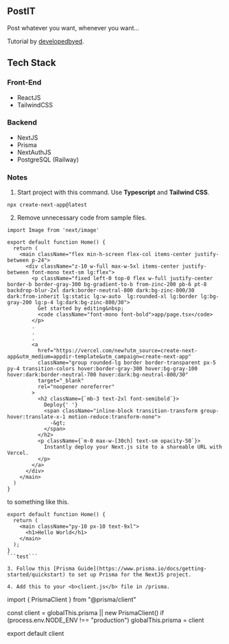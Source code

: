 ## PostIT

Post whatever you want, whenever you want...

Tutorial by [developedbyed](https://www.youtube.com/watch?v=4xduSsxa5Os).

## Tech Stack

### Front-End
- ReactJS
- TailwindCSS

### Backend
- NextJS
- Prisma
- NextAuthJS
- PostgreSQL (Railway)

### Notes

1. Start project with this command. Use <b>Typescript</b> and <b>Tailwind CSS</b>.
```
npx create-next-app@latest
```
2. Remove unnecessary code from sample files.
```
import Image from 'next/image'

export default function Home() {
  return (
    <main className="flex min-h-screen flex-col items-center justify-between p-24">
      <div className="z-10 w-full max-w-5xl items-center justify-between font-mono text-sm lg:flex">
        <p className="fixed left-0 top-0 flex w-full justify-center border-b border-gray-300 bg-gradient-to-b from-zinc-200 pb-6 pt-8 backdrop-blur-2xl dark:border-neutral-800 dark:bg-zinc-800/30 dark:from-inherit lg:static lg:w-auto  lg:rounded-xl lg:border lg:bg-gray-200 lg:p-4 lg:dark:bg-zinc-800/30">
          Get started by editing&nbsp;
          <code className="font-mono font-bold">app/page.tsx</code>
        </p>
        .
        .
        .
        <a
          href="https://vercel.com/new?utm_source=create-next-app&utm_medium=appdir-template&utm_campaign=create-next-app"
          className="group rounded-lg border border-transparent px-5 py-4 transition-colors hover:border-gray-300 hover:bg-gray-100 hover:dark:border-neutral-700 hover:dark:bg-neutral-800/30"
          target="_blank"
          rel="noopener noreferrer"
        >
          <h2 className={`mb-3 text-2xl font-semibold`}>
            Deploy{' '}
            <span className="inline-block transition-transform group-hover:translate-x-1 motion-reduce:transform-none">
              -&gt;
            </span>
          </h2>
          <p className={`m-0 max-w-[30ch] text-sm opacity-50`}>
            Instantly deploy your Next.js site to a shareable URL with Vercel.
          </p>
        </a>
      </div>
    </main>
  )
}
```
to something like this.
```
export default function Home() {
  return (
    <main className="py-10 px-10 text-9xl">
      <h1>Hello World</h1>
    </main>
  );
}
```test```

3. Follow this [Prisma Guide](https://www.prisma.io/docs/getting-started/quickstart) to set up Prisma for the NextJS project.

4. Add this to your <b>client.js</b> file in /prisma.
```
import { PrismaClient } from "@prisma/client"

const client = globalThis.prisma || new PrismaClient()
if (process.env.NODE_ENV !== "production") globalThis.prisma = client

export default client
```
